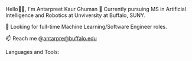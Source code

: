 Hello👋🏽, I'm Antarpreet Kaur Ghuman
🔭 Currently pursuing MS in Artificial Intelligence and Robotics at Unviversity at Buffalo, SUNY.

💞️ Looking for full-time Machine Learning/Software Engineer roles.

📫 Reach me @antarpre@buffalo.edu

Languages and Tools:
              
